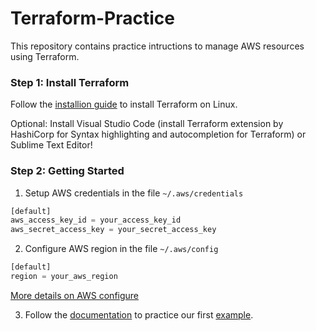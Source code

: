 # Terraform-Practice
This repository contains practice intructions to manage AWS resources using Terraform.

### Step 1: Install Terraform

Follow the [installion guide](https://github.com/juliehub/Terraform-Practice/blob/master/terraform_installation.md) to install Terraform on Linux.

Optional: Install Visual Studio Code (install Terraform extension by HashiCorp for Syntax highlighting and autocompletion for Terraform) or Sublime Text Editor!

### Step 2: Getting Started

1. Setup AWS credentials in the file `~/.aws/credentials`
```python
[default]
aws_access_key_id = your_access_key_id
aws_secret_access_key = your_secret_access_key
```
2. Configure AWS region in the file `~/.aws/config`
```python
[default]
region = your_aws_region
```
[More details on AWS configure](https://docs.aws.amazon.com/sdk-for-java/v1/developer-guide/setup-credentials.html)

3. Follow the [documentation](https://learn.hashicorp.com/terraform/getting-started/build) to practice our first [example](https://github.com/juliehub/Terraform-Practice/blob/master/example.tf).
